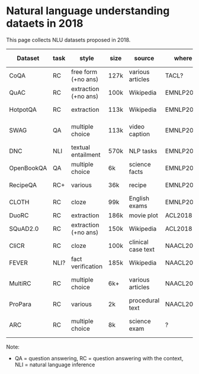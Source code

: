 # Natural language understanding dataets in 2018

This page collects NLU datasets proposed in 2018.

| Dataset    | task | style                | size | source             | where     | web                                                | misc                              | similar datasets     |
|------------|------|----------------------|------|--------------------|-----------|----------------------------------------------------|-----------------------------------|----------------------|
| CoQA       | RC   | free form (+no ans)  | 127k | various articles   | TACL?     | [url](https://stanfordnlp.github.io/coqa/)         | conversational questions          | QuAC                 |
| QuAC       | RC   | extraction (+no ans) | 100k | Wikipedia          | EMNLP2018 | [url](http://quac.ai/)                             | conversational questions          | CoQA                 |
| HotpotQA   | RC   | extraction           | 113k | Wikipedia          | EMNLP2018 | [url](http://hotpotqa.github.io/)                  | multi-hop reasoning               | QAngaroo             |
| SWAG       | QA   | multiple choice      | 113k | video caption      | EMNLP2018 | [url](http://rowanzellers.com/swag/)               | situational commonsense reasoning |                      |
| DNC        | NLI  | textual entailment   | 570k | NLP tasks          | EMNLP2018 | [url](http://decomp.io/)                           | diverse NLI                       | SNLI, MultiNLI       |
| OpenBookQA | QA   | multiple choice      | 6k   | science facts      | EMNLP2018 | [url](http://data.allenai.org/OpenBookQA)          | external knowledge                | ARC                  |
| RecipeQA   | RC+  | various              | 36k  | recipe             | EMNLP2018 | [url](https://hucvl.github.io/recipeqa/)           | multimodal comprehension          | TextbookQA, FigureQA |
| CLOTH      | RC   | cloze                | 99k  | English exams      | EMNLP2018 | [url](http://www.cs.cmu.edu/~glai1/data/cloth/)    |                                   | RACE                 |
| DuoRC      | RC   | extraction           | 186k | movie plot         | ACL2018   | [url](https://duorc.github.io/)                    |                                   | NarrativeQA          |
| SQuAD2.0   | RC   | extraction (+no ans) | 150k | Wikipedia          | ACL2018   | [url](https://rajpurkar.github.io/SQuAD-explorer/) | no answer: 50k                    | NewsQA               |
| CliCR      | RC   | cloze                | 100k | clinical case text | NAACL2018 | [url](https://github.com/clips/clicr)              |                                   |                      |
| FEVER      | NLI? | fact verification    | 185k | Wikipedia          | NAACL2018 | [url](http://fever.ai/)                            |                                   |                      |
| MultiRC    | RC   | multiple choice      | 6k+  | various articles   | NAACL2018 | [url](http://cogcomp.org/multirc/)                 | multiple sentence reasoning       | MCTest               |
| ProPara    | RC   | various              | 2k   | procedural text    | NAACL2018 | [url](https://github.com/allenai/propara)          |                                   | bAbI, SCoNE          |
| ARC        | RC   | multiple choice      | 8k   | science exam       | ?         | [url](http://data.allenai.org/arc/)                | easy 5197, challenge 2590         |                      |

Note:
* QA = question answering, RC = question answering with the context, NLI = natural language inference
